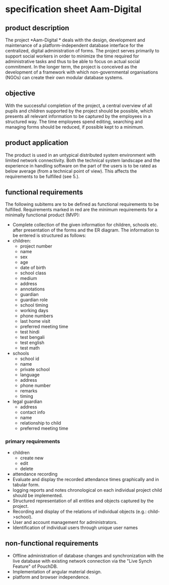 # specification sheet Aam-Digital
## product description
The project    *Aam-Digital   * deals with the design, development and maintenance of a platform-independent database interface for the centralized, digital administration of forms. The project serves primarily to support social workers in order to minimize the time required for administrative tasks and thus to be able to focus on actual social commitment. In the longer term, the project is conceived as the development of a framework with which non-governmental organisations (NGOs) can create their own modular database systems.
## objective
With the successful completion of the project, a central overview of all pupils and children supported by the project should be possible, which presents all relevant information to be captured by the employees in a structured way. The time employees spend editing, searching and managing forms should be reduced, if possible kept to a minimum.
## product application
The product is used in an untypical distributed system environment with limited network connectivity. Both the technical system landscape and the experience in handling software on the part of the users is to be rated as below average (from a technical point of view). This affects the requirements to be fulfilled (see 5.).
## functional requirements

The following subitems are to be defined as functional requirements to be fulfilled. Requirements marked in red are the minimum requirements for a minimally functional product (MVP):

- Complete collection of the given information for children, schools etc. after presentation of the forms and the ER diagram. The information to be entered is structured as follows:
- children:
   * project number
   * name
   * sex
   * age
   * date of birth
   * school class
   * medium
   * address
   * annotations
   * guardian
   * guardian role
   * school timing
   * working days
   * phone numbers
   * last home visit
   * preferred meeting time
   * test hindi
   * test bengali
   * test english
   * test math
- schools
   * school id
   * name
   * private school
   * language
   * address
   * phone number
   * remarks
   * timing
- legal guardian
   * address
   * contact info
   * name
   * relationship to child
   * preferred meeting time
### primary requirements
- children
   * create new
   * edit
   * delete
- attendance recording
- Evaluate and display the recorded attendance times graphically and in tabular form.
- logging reports and notes chronological on each individual project child should be implemented.
- Structured representation of all entities and objects captured by the project.
- Recording and display of the relations of individual objects (e.g.: child->school).
- User and account management for administrators.
-  Identification of individual users through unique user names
## non-functional requirements
- Offline administration of database changes and synchronization with the live database with existing network connection via the "Live Synch Feature" of PouchDB.
- Implementation of angular material design.
- platform and browser independence.
   

